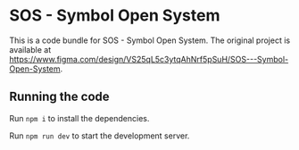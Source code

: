 
  # SOS - Symbol Open System

  This is a code bundle for SOS - Symbol Open System. The original project is available at https://www.figma.com/design/VS25qL5c3ytqAhNrf5pSuH/SOS---Symbol-Open-System.

  ## Running the code

  Run `npm i` to install the dependencies.

  Run `npm run dev` to start the development server.
  